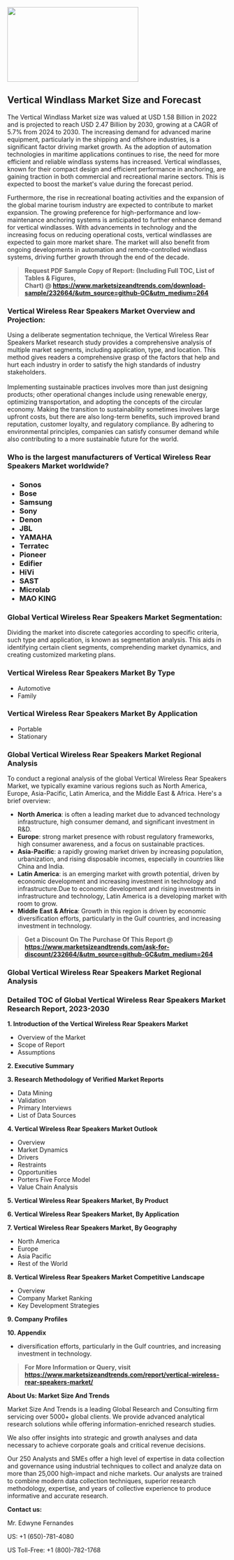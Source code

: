 <p><img class="alignnone size-medium wp-image-20088" src="https://ffe5etoiles.com/wp-content/uploads/2024/12/MST1-300x171.png" alt="" width="300" height="171" /></p><h2>Vertical Windlass Market Size and Forecast</h2><p>The Vertical Windlass Market size was valued at USD 1.58 Billion in 2022 and is projected to reach USD 2.47 Billion by 2030, growing at a CAGR of 5.7% from 2024 to 2030. The increasing demand for advanced marine equipment, particularly in the shipping and offshore industries, is a significant factor driving market growth. As the adoption of automation technologies in maritime applications continues to rise, the need for more efficient and reliable windlass systems has increased. Vertical windlasses, known for their compact design and efficient performance in anchoring, are gaining traction in both commercial and recreational marine sectors. This is expected to boost the market's value during the forecast period.</p><p>Furthermore, the rise in recreational boating activities and the expansion of the global marine tourism industry are expected to contribute to market expansion. The growing preference for high-performance and low-maintenance anchoring systems is anticipated to further enhance demand for vertical windlasses. With advancements in technology and the increasing focus on reducing operational costs, vertical windlasses are expected to gain more market share. The market will also benefit from ongoing developments in automation and remote-controlled windlass systems, driving further growth through the end of the decade.</p></p><blockquote id="" class=""><strong>Request PDF Sample Copy of Report: (Including Full TOC, List of Tables &amp; Figures, Chart)&nbsp;@&nbsp;<strong><a href="https://www.marketsizeandtrends.com/download-sample/232664/&utm_source=github-GC&utm_medium=264" target="_blank">https://www.marketsizeandtrends.com/download-sample/232664/&utm_source=github-GC&utm_medium=264</a></strong></strong></blockquote><h3 id="" class="">Vertical Wireless Rear Speakers Market&nbsp;Overview and Projection:</h3><p id="" class="">Using a deliberate segmentation technique, the Vertical Wireless Rear Speakers Market research study provides a comprehensive analysis of multiple market segments, including application, type, and location. This method gives readers a comprehensive grasp of the factors that help and hurt each industry in order to satisfy the high standards of industry stakeholders. <br /> <br />Implementing sustainable practices involves more than just designing products; other operational changes include using renewable energy, optimizing transportation, and adopting the concepts of the circular economy. Making the transition to sustainability sometimes involves large upfront costs, but there are also long-term benefits, such improved brand reputation, customer loyalty, and regulatory compliance. By adhering to environmental principles, companies can satisfy consumer demand while also contributing to a more sustainable future for the world.</p><h3 id="" class="">Who is the largest manufacturers of&nbsp;Vertical Wireless Rear Speakers Market worldwide?</h3><h3 class=""><p><ul><li>Sonos </li><li> Bose </li><li> Samsung </li><li> Sony </li><li> Denon </li><li> JBL </li><li> YAMAHA </li><li> Terratec </li><li> Pioneer </li><li> Edifier </li><li> HiVi </li><li> SAST </li><li> Microlab </li><li> MAO KING</li></ul></p></h3><h3 id="" class="">Global&nbsp;Vertical Wireless Rear Speakers Market Segmentation:</h3><p id="" class="">Dividing the market into discrete categories according to specific criteria, such type and application, is known as segmentation analysis. This aids in identifying certain client segments, comprehending market dynamics, and creating customized marketing plans.</p><h3 id="" class="">Vertical Wireless Rear Speakers Market&nbsp;By Type</h3><p><p><ul><li>Automotive</li><li> Family</p></li></ul></p></p><h3 id="" class="">Vertical Wireless Rear Speakers Market&nbsp;By Application</h3><p class=""><p><ul><li>Portable</li><li> Stationary</li></ul></p></p><h3 id="" class="">Global Vertical Wireless Rear Speakers Market Regional Analysis</h3><p id="" class="">To conduct a regional analysis of the global Vertical Wireless Rear Speakers Market, we typically examine various regions such as North America, Europe, Asia-Pacific, Latin America, and the Middle East &amp; Africa. Here's a brief overview:</p><ul><li><strong>North America</strong>: is often a leading market due to advanced technology infrastructure, high consumer demand, and significant investment in R&amp;D.</li><li><strong>Europe</strong>: strong market presence with robust regulatory frameworks, high consumer awareness, and a focus on sustainable practices.</li><li><strong>Asia-Pacific</strong>: a rapidly growing market driven by increasing population, urbanization, and rising disposable incomes, especially in countries like China and India.</li><li><strong>Latin America</strong>: is an emerging market with growth potential, driven by economic development and increasing investment in technology and infrastructure.Due to economic development and rising investments in infrastructure and technology, Latin America is a developing market with room to grow.</li><li><strong>Middle East &amp; Africa</strong>: Growth in this region is driven by economic diversification efforts, particularly in the Gulf countries, and increasing investment in technology.</li></ul><blockquote id="" class=""><strong>Get a Discount On The Purchase Of This Report @ <strong><a href="https://www.marketsizeandtrends.com/ask-for-discount/232664/&utm_source=github-GC&utm_medium=264" target="_blank">https://www.marketsizeandtrends.com/ask-for-discount/232664/&utm_source=github-GC&utm_medium=264</a></strong></strong></blockquote><h3 id="" class="">Global Vertical Wireless Rear Speakers Market Regional Analysis</h3><h3 id="" class="">Detailed TOC of Global Vertical Wireless Rear Speakers Market Research Report, 2023-2030</h3><p id="" class=""><strong>1. Introduction of the Vertical Wireless Rear Speakers Market</strong></p><ul><li>Overview of the Market</li><li>Scope of Report</li><li>Assumptions</li></ul><p id="" class=""><strong>2. Executive Summary</strong></p><p id="" class=""><strong>3. Research Methodology of Verified Market Reports</strong></p><ul><li>Data Mining</li><li>Validation</li><li>Primary Interviews</li><li>List of Data Sources</li></ul><p id="" class=""><strong>4. Vertical Wireless Rear Speakers Market Outlook</strong></p><ul><li>Overview</li><li>Market Dynamics</li><li>Drivers</li><li>Restraints</li><li>Opportunities</li><li>Porters Five Force Model</li><li>Value Chain Analysis</li></ul><p id="" class=""><strong>5. Vertical Wireless Rear Speakers Market, By Product</strong></p><p id="" class=""><strong>6. Vertical Wireless Rear Speakers Market, By Application</strong></p><p id="" class=""><strong>7. Vertical Wireless Rear Speakers Market, By Geography</strong></p><ul><li>North America</li><li>Europe</li><li>Asia Pacific</li><li>Rest of the World</li></ul><p id="" class=""><strong>8. Vertical Wireless Rear Speakers Market Competitive Landscape</strong></p><ul><li>Overview</li><li>Company Market Ranking</li><li>Key Development Strategies</li></ul><p id="" class=""><strong>9. Company Profiles</strong></p><p id="" class=""><strong>10. Appendix</strong></p><ul><li>diversification efforts, particularly in the Gulf countries, and increasing investment in technology.</li></ul><blockquote id="" class=""><strong>For More Information or Query, visit <strong><strong><a href="https://www.marketsizeandtrends.com/report/vertical-wireless-rear-speakers-market/" target="_blank">https://www.marketsizeandtrends.com/report/vertical-wireless-rear-speakers-market/</a></strong></strong></strong></blockquote><p id="" class=""><strong>About Us: Market Size And Trends</strong></p><p id="" class="">Market Size And Trends is a leading Global Research and Consulting firm servicing over 5000+ global clients. We provide advanced analytical research solutions while offering information-enriched research studies.</p><p id="" class="">We also offer insights into strategic and growth analyses and data necessary to achieve corporate goals and critical revenue decisions.</p><p id="" class="">Our 250 Analysts and SMEs offer a high level of expertise in data collection and governance using industrial techniques to collect and analyze data on more than 25,000 high-impact and niche markets. Our analysts are trained to combine modern data collection techniques, superior research methodology, expertise, and years of collective experience to produce informative and accurate research.</p><p id="" class=""><strong>Contact us:</strong></p><p id="" class="">Mr. Edwyne Fernandes</p><p id="" class="">US: +1 (650)-781-4080</p><p id="" class="">US Toll-Free: +1 (800)-782-1768</p>
